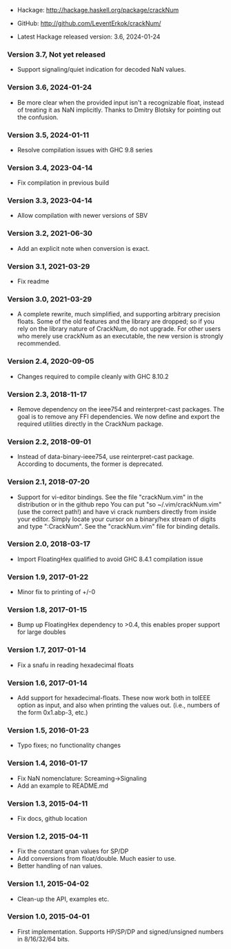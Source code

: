 * Hackage: <http://hackage.haskell.org/package/crackNum>
* GitHub:  <http://github.com/LeventErkok/crackNum/>

* Latest Hackage released version: 3.6, 2024-01-24

### Version 3.7, Not yet released
  * Support signaling/quiet indication for decoded NaN values.

### Version 3.6, 2024-01-24
  * Be more clear when the provided input isn't a recognizable float,
    instead of treating it as NaN implicitly. Thanks to Dmitry Blotsky for
    pointing out the confusion.

### Version 3.5, 2024-01-11
  * Resolve compilation issues with GHC 9.8 series

### Version 3.4, 2023-04-14
  * Fix compilation in previous build

### Version 3.3, 2023-04-14
  * Allow compilation with newer versions of SBV

### Version 3.2, 2021-06-30

  * Add an explicit note when conversion is exact.

### Version 3.1, 2021-03-29
  
  * Fix readme

### Version 3.0, 2021-03-29

  * A complete rewrite, much simplified, and supporting
    arbitrary precision floats. Some of the old features
    and the library are dropped; so if you rely on the library
    nature of CrackNum, do not upgrade. For other users who
    merely use crackNum as an executable, the new version is
    strongly recommended.

### Version 2.4, 2020-09-05

  * Changes required to compile cleanly with GHC 8.10.2

### Version 2.3, 2018-11-17

  * Remove dependency on the ieee754 and reinterpret-cast packages. The goal is
    to remove any FFI dependencies. We now define and export the required
    utilities directly in the CrackNum package.

### Version 2.2, 2018-09-01

  * Instead of data-binary-ieee754, use reinterpret-cast package. According
    to documents, the former is deprecated.

### Version 2.1, 2018-07-20

  * Support for vi-editor bindings. See the file "crackNum.vim" in the
    distribution or in the github repo You can put "so ~/.vim/crackNum.vim"
    (use the correct path!) and have vi crack numbers directly from inside
    your editor. Simply locate your cursor on a binary/hex stream of digits
    and type ":CrackNum".  See the "crackNum.vim" file for binding details.

### Version 2.0, 2018-03-17

  * Import FloatingHex qualified to avoid GHC 8.4.1 compilation issue

### Version 1.9, 2017-01-22

  * Minor fix to printing of +/-0

### Version 1.8, 2017-01-15

  * Bump up FloatingHex dependency to >0.4, this enables
    proper support for large doubles

### Version 1.7, 2017-01-14

  * Fix a snafu in reading hexadecimal floats

### Version 1.6, 2017-01-14

  * Add support for hexadecimal-floats. These now
    work both in toIEEE option as input, and also
    when printing the values out. (i.e., numbers
    of the form 0x1.abp-3, etc.)

### Version 1.5, 2016-01-23

  * Typo fixes; no functionality changes

### Version 1.4, 2016-01-17

  * Fix NaN nomenclature: Screaming->Signaling
  * Add an example to README.md

### Version 1.3, 2015-04-11
  
  * Fix docs, github location

### Version 1.2, 2015-04-11

  * Fix the constant qnan values for SP/DP
  * Add conversions from float/double. Much easier to use.
  * Better handling of nan values.

### Version 1.1, 2015-04-02
  
  * Clean-up the API, examples etc.

### Version 1.0, 2015-04-01

  * First implementation. Supports HP/SP/DP
    and signed/unsigned numbers in 8/16/32/64 bits.

